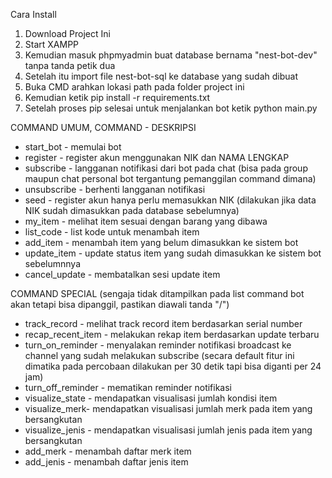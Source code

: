 Cara Install
1. Download Project Ini
2. Start XAMPP
3. Kemudian masuk phpmyadmin buat database bernama "nest-bot-dev" tanpa tanda petik dua
4. Setelah itu import file nest-bot-sql ke database yang sudah dibuat
5. Buka CMD arahkan lokasi path pada folder project ini
6. Kemudian ketik pip install -r requirements.txt
7. Setelah proses pip selesai untuk menjalankan bot ketik python main.py

COMMAND UMUM, COMMAND - DESKRIPSI
- start_bot - memulai bot
- register - register akun menggunakan NIK dan NAMA LENGKAP
- subscribe - langganan notifikasi dari bot pada chat (bisa pada group maupun chat personal bot tergantung pemanggilan command dimana)
- unsubscribe - berhenti langganan notifikasi
- seed - register akun hanya perlu memasukkan NIK (dilakukan jika data NIK sudah dimasukkan pada database sebelumnya)
- my_item - melihat item sesuai dengan barang yang dibawa
- list_code - list kode untuk menambah item
- add_item - menambah item yang belum dimasukkan ke sistem bot
- update_item - update status item yang sudah dimasukkan ke sistem bot sebelumnnya
- cancel_update - membatalkan sesi update item

COMMAND SPECIAL (sengaja tidak ditampilkan pada list command bot akan tetapi bisa dipanggil, pastikan diawali tanda "/")
- track_record - melihat track record item berdasarkan serial number
- recap_recent_item - melakukan rekap item berdasarkan update terbaru
- turn_on_reminder - menyalakan reminder notifikasi broadcast ke channel yang sudah melakukan subscribe (secara default fitur ini dimatika pada percobaan dilakukan per 30 detik tapi bisa diganti per 24 jam)
- turn_off_reminder - mematikan reminder notifikasi
- visualize_state - mendapatkan visualisasi jumlah kondisi item
- visualize_merk- mendapatkan visualisasi jumlah merk pada item yang bersangkutan
- visualize_jenis - mendapatkan visualisasi jumlah jenis pada item yang bersangkutan
- add_merk - menambah daftar merk item
- add_jenis - menambah daftar jenis item